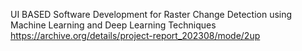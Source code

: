 UI BASED Software Development for Raster Change Detection using Machine Learning and Deep Learning Techniques
https://archive.org/details/project-report_202308/mode/2up
